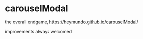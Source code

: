 # carouselModal

the overall endgame, https://heymundo.github.io/carouselModal/

improvements always welcomed
